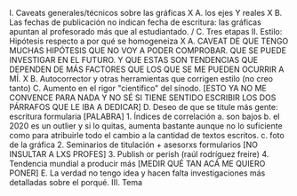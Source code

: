 I. Caveats generales/técnicos sobre las gráficas
    X A. los ejes Y reales
    X B. Las fechas de publicación no indican fecha de escritura: las gráficas apuntan al profesorado más que al estudiantado.
    / C. Tres etapas
II. Estilo: Hipótesis respecto a por qué se homogeneiza
    X A. CAVEAT DE QUE TENGO MUCHAS HIPÓTESIS QUE NO VOY A PODER COMPROBAR. QUE SE PUEDE INVESTIGAR EN EL FUTURO. Y QUE ESTAS SON TENDENCIAS QUE DEPENDEN DE MÁS FACTORES QUE LOS QUE SE ME PUEDEN OCURRIR A MÍ.
    X B. Autocorrector y otras herramientas que corrigen estilo (no creo tanto)
    C. Aumento en el rigor "científico" del sínodo. [ESTO YA NO ME CONVENCE PARA NADA Y NO SÉ SI TIENE SENTIDO ESCRIBIR LOS DOS PÁRRAFOS QUE LE IBA A DEDICAR]
    D. Deseo de que se titule más gente: escritura formularia [PALABRA]
        1. Índices de correlación
            a. son bajos
            b. el 2020 es un outlier y si lo quitas, aumenta bastante aunque no lo suficiente como para atribuirle todo el cambio a la cantidad de textos escritos.
            c. foto de la gráfica
        2. Seminarios de titulación + asesorxs formularios [NO INSULTAR A LXS PROFES]
        3. Publish or perish (raúl rodríguez freire)
        4. Tendencia mundial a producir más [MEDIR QUÉ TAN ACÁ ME QUIERO PONER]
    E. La verdad no tengo idea y hacen falta investigaciones más detalladas sobre el porqué.
III. Tema